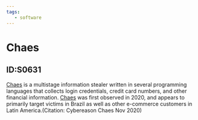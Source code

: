 ```yaml
---
tags:
   - software
---
```

# Chaes
## ID:S0631
[Chaes](software/S0631) is a multistage information stealer written in several programming languages that collects login credentials, credit card numbers, and other financial information. [Chaes](software/S0631) was first observed in 2020, and appears to primarily target victims in Brazil as well as other e-commerce customers in Latin America.(Citation: Cybereason Chaes Nov 2020)
